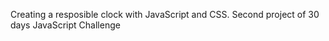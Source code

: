 Creating a resposible clock with JavaScript and CSS. 
Second project of 30 days JavaScript Challenge
